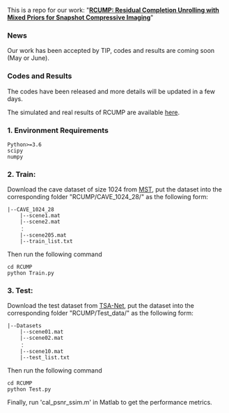 This is a repo for our work: "**[RCUMP: Residual Completion Unrolling with Mixed Priors for Snapshot Compressive Imaging](https://ieeexplore.ieee.org/abstract/document/10471309)**"

### News
Our work has been accepted by TIP, codes and results are coming soon (May or June).

### Codes and Results
The codes have been released and more details will be updated in a few days.

The simulated and real results of RCUMP are available [here](https://pan.baidu.com/s/18FBrgicFiXT1wOYr2ZZ7OQ?pwd=rcum).

### 1. Environment Requirements
```shell
Python>=3.6
scipy
numpy
```

### 2. Train:

Download the cave dataset of size 1024 from [MST](https://github.com/caiyuanhao1998/MST), put the dataset into the corresponding folder "RCUMP/CAVE_1024_28/" as the following form:

	|--CAVE_1024_28
        |--scene1.mat
        |--scene2.mat
        ：
        |--scene205.mat
        |--train_list.txt
Then run the following command
```shell
cd RCUMP
python Train.py
```

### 3. Test:

Download the test dataset from [TSA-Net](https://github.com/mengziyi64/TSA-Net), put the dataset into the corresponding folder "RCUMP/Test_data/" as the following form:

	|--Datasets
        |--scene01.mat
        |--scene02.mat
        ：
        |--scene10.mat
        |--test_list.txt
Then run the following command
```shell
cd RCUMP
python Test.py
```
Finally, run 'cal_psnr_ssim.m' in Matlab to get the performance metrics.

